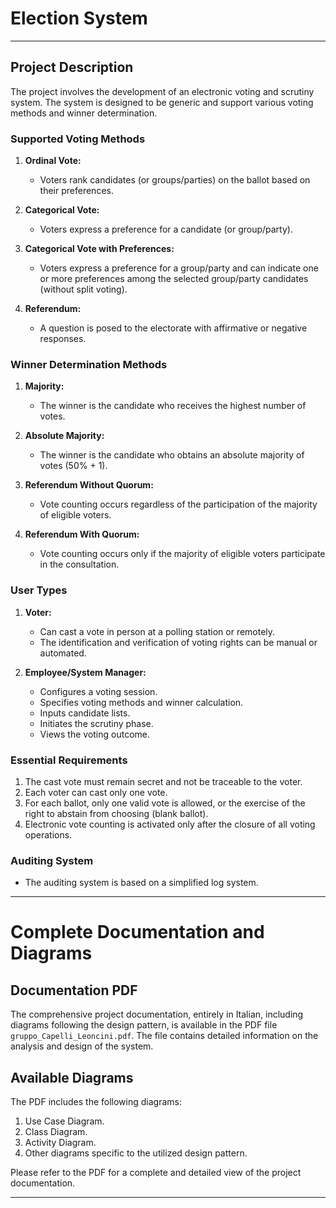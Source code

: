 # Election System

---

## Project Description
The project involves the development of an electronic voting and scrutiny system. The system is designed to be generic and support various voting methods and winner determination.

### Supported Voting Methods
1. **Ordinal Vote:**
   - Voters rank candidates (or groups/parties) on the ballot based on their preferences.

2. **Categorical Vote:**
   - Voters express a preference for a candidate (or group/party).

3. **Categorical Vote with Preferences:**
   - Voters express a preference for a group/party and can indicate one or more preferences among the selected group/party candidates (without split voting).

4. **Referendum:**
   - A question is posed to the electorate with affirmative or negative responses.

### Winner Determination Methods
1. **Majority:**
   - The winner is the candidate who receives the highest number of votes.

2. **Absolute Majority:**
   - The winner is the candidate who obtains an absolute majority of votes (50% + 1).

3. **Referendum Without Quorum:**
   - Vote counting occurs regardless of the participation of the majority of eligible voters.

4. **Referendum With Quorum:**
   - Vote counting occurs only if the majority of eligible voters participate in the consultation.

### User Types
1. **Voter:**
   - Can cast a vote in person at a polling station or remotely.
   - The identification and verification of voting rights can be manual or automated.

2. **Employee/System Manager:**
   - Configures a voting session.
   - Specifies voting methods and winner calculation.
   - Inputs candidate lists.
   - Initiates the scrutiny phase.
   - Views the voting outcome.

### Essential Requirements
1. The cast vote must remain secret and not be traceable to the voter.
2. Each voter can cast only one vote.
3. For each ballot, only one valid vote is allowed, or the exercise of the right to abstain from choosing (blank ballot).
4. Electronic vote counting is activated only after the closure of all voting operations.

### Auditing System
- The auditing system is based on a simplified log system.

---

# Complete Documentation and Diagrams

## Documentation PDF
The comprehensive project documentation, entirely in Italian, including diagrams following the design pattern, is available in the PDF file `gruppo_Capelli_Leoncini.pdf`. The file contains detailed information on the analysis and design of the system.

## Available Diagrams
The PDF includes the following diagrams:
1. Use Case Diagram.
2. Class Diagram.
3. Activity Diagram.
4. Other diagrams specific to the utilized design pattern.

Please refer to the PDF for a complete and detailed view of the project documentation.

---
